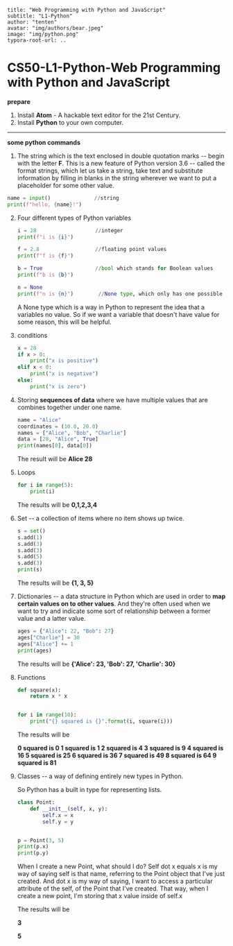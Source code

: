 ```
title: "Web Programming with Python and JavaScript"
subtitle: "L1-Python"
author: "tenten"
avatar: "img/authors/bear.jpeg"
image: "img/python.png"
typora-root-url: ..
```



# CS50-L1-Python-Web Programming with Python and JavaScript

**prepare**

1. Install **Atom** - A hackable text editor for the 21st Century.
2. Install **Python** to your own computer.

<hr>

**some python commands**

1. The string which is the text enclosed in double quotation marks -- begin with the letter **F**. This is a new feature of Python version 3.6 -- called the format strings, which let us take a string, take text and substitute information by filling in blanks in the string wherever we want to put a placeholder for some other value.

```python
name = input()              //string
print(f"hello, {name}!")
```



2. Four different types of Python variables

   ```python
   i = 28                   //integer
   print(f"i is {i}")
   
   f = 2.8                  //floating point values
   print(f"f is {f}")
   
   b = True                 //bool which stands for Boolean values
   print(f"b is {b}")
   
   n = None 
   print(f"n is {n}")        //None type, which only has one possible 	                             value, just calles a None.
   ```

   A None type which is a way in Python to represent the idea that a variables no value. So if we want a variable that doesn't have value for some reason, this will be helpful.

3. conditions

   ```python
   x = 28
   if x > 0:
       print("x is positive")
   elif x < 0:
       print("x is negative")
   else:
       print("x is zero")
   ```


4. Storing **sequences of data** where we have multiple values that are combines together under one name.

   ```python
   name = "Alice"
   coordinates = (10.0, 20.0)
   names = ["Alice", "Bob", "Charlie"]
   data = [28, "Alice", True]
   print(names[0], data[0])
   
   ```

   The result will be **Alice 28** 

5. Loops

   ```python
   for i in range(5):
       print(i)
   ```

   The results will be **0,1,2,3,4**

6. Set -- a collection of items where no item shows up twice.

   ```python
   s = set()
   s.add(1)
   s.add(3)
   s.add(3)
   s.add(5)
   s.add(3)
   print(s)
   ```

   The results will be **{1, 3, 5}**

7. Dictionaries -- a data structure in Python which are used in order to **map certain values on to other values**. And they're often used when we want to try and indicate  some sort of relationship between a former value and a latter value.

   ```python
   ages = {"Alice": 22, "Bob": 27}
   ages["Charlie"] = 30
   ages["Alice"] += 1
   print(ages)
   ```

   The results will be **{'Alice': 23, 'Bob': 27, 'Charlie': 30}** 

8. Functions

   ```python
   def square(x):
       return x * x
   
   
   for i in range(10):
       print("{} squared is {}".format(i, square(i)))
   
   ```

   The results will be

   **0 squared is 0
   1 squared is 1
   2 squared is 4
   3 squared is 9
   4 squared is 16
   5 squared is 25
   6 squared is 36
   7 squared is 49
   8 squared is 64
   9 squared is 81**

9. Classes -- a way of defining entirely new types in Python.

   So Python has a built in type for representing lists.

   ```python
   class Point:
       def __init__(self, x, y):
           self.x = x
           self.y = y
   
   
   p = Point(3, 5)
   print(p.x)
   print(p.y)
   ```

   When I create a new Point, what should I do? Self dot x equals x is my way of saying self is that name, referring to the Point object that I've just created. And dot x is my way of saying, I want to access a particular attribute of the self, of the Point that I've created. That way, when I create a new point, I'm storing that x value inside of self.x

   The results will be 

   **3**

   **5**







